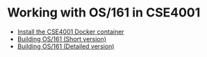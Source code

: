 # Working with OS/161 in CSE4001

- [Install the CSE4001 Docker container](./RunningOS161_DockerDesktop.md)
- [Building OS/161 (Short version)](./buildOS161-short.md)
- [Building OS/161 (Detailed version)](./build-kernel-detailed.md)
